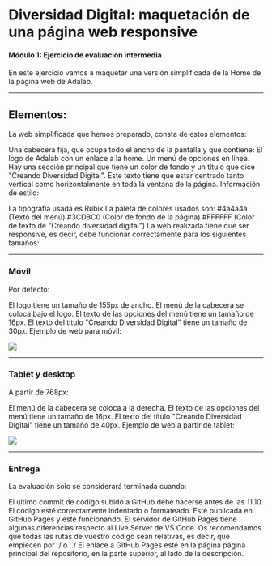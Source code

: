 # Diversidad Digital: maquetación de una página web responsive
#### Módulo 1: Ejercicio de evaluación intermedia

En este ejercicio vamos a maquetar una versión simplificada de la Home de la página web de Adalab.

---

## Elementos:

La web simplificada que hemos preparado, consta de estos elementos:

Una cabecera fija, que ocupa todo el ancho de la pantalla y que contiene:
El logo de Adalab con un enlace a la home.
Un menú de opciones en línea.
Hay una sección principal que tiene un color de fondo y un título que dice "Creando Diversidad Digital". Este texto tiene que estar centrado tanto vertical como horizontalmente en toda la ventana de la página.
Información de estilo:

La tipografía usada es Rubik
La paleta de colores usados son:
#4a4a4a (Texto del menú)
#3CDBC0 (Color de fondo de la página)
#FFFFFF (Color de texto de "Creando diversidad digital")
La web realizada tiene que ser responsive, es decir, debe funcionar correctamente para los siguientes tamaños:

---

### Móvil

Por defecto:

El logo tiene un tamaño de 155px de ancho.
El menú de la cabecera se coloca bajo el logo.
El texto de las opciones del menú tiene un tamaño de 16px.
El texto del título "Creando Diversidad Digital" tiene un tamaño de 30px.
Ejemplo de web para móvil:

![](https://i.imgur.com/1OXrZAG.png)

---

### Tablet y desktop

A partir de 768px:

El menú de la cabecera se coloca a la derecha.
El texto de las opciones del menú tiene un tamaño de 16px.
El texto del título "Creando Diversidad Digital" tiene un tamaño de 40px.
Ejemplo de web a partir de tablet:

![](https://i.imgur.com/ANjq4f7.png)

---

### Entrega

La evaluación solo se considerará terminada cuando:

El último commit de código subido a GitHub debe hacerse antes de las 11.10.
El código esté correctamente indentado o formateado.
Esté publicada en GitHub Pages y esté funcionando. El servidor de GitHub Pages tiene algunas diferencias respecto al Live Server de VS Code. Os recomendamos que todas las rutas de vuestro código sean relativas, es decir, que empiecen por ./ o ../
El enlace a GitHub Pages esté en la página página principal del repositorio, en la parte superior, al lado de la descripción.
